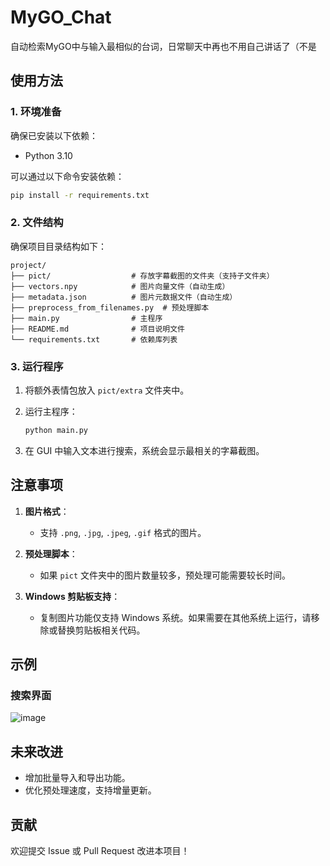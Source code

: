 # MyGO_Chat
自动检索MyGO中与输入最相似的台词，日常聊天中再也不用自己讲话了（不是

## 使用方法

### 1. 环境准备

确保已安装以下依赖：

- Python 3.10

可以通过以下命令安装依赖：

```bash
pip install -r requirements.txt
```

### 2. 文件结构

确保项目目录结构如下：

```
project/
├── pict/                  # 存放字幕截图的文件夹（支持子文件夹）
├── vectors.npy            # 图片向量文件（自动生成）
├── metadata.json          # 图片元数据文件（自动生成）
├── preprocess_from_filenames.py  # 预处理脚本
├── main.py                # 主程序
├── README.md              # 项目说明文件
└── requirements.txt       # 依赖库列表
```

### 3. 运行程序

1. 将额外表情包放入 `pict/extra` 文件夹中。
2. 运行主程序：

   ```bash
   python main.py
   ```

3. 在 GUI 中输入文本进行搜索，系统会显示最相关的字幕截图。

## 注意事项

1. **图片格式**：
   - 支持 `.png`, `.jpg`, `.jpeg`, `.gif` 格式的图片。

2. **预处理脚本**：
   - 如果 `pict` 文件夹中的图片数量较多，预处理可能需要较长时间。

3. **Windows 剪贴板支持**：
   - 复制图片功能仅支持 Windows 系统。如果需要在其他系统上运行，请移除或替换剪贴板相关代码。

## 示例

### 搜索界面
![image](https://github.com/user-attachments/assets/e8c43295-27ec-4388-b4bd-86aece85dd00)


## 未来改进

- 增加批量导入和导出功能。
- 优化预处理速度，支持增量更新。

## 贡献

欢迎提交 Issue 或 Pull Request 改进本项目！
